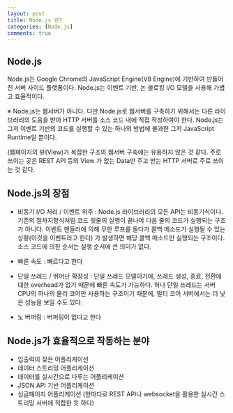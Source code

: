 ```yaml
---
layout: post
title: Node.js 란?
categories: [Node.js]
comments: true
---
```


## Node.js

Node.js는 Google Chrome의 JavaScript Engine(V8 Engine)에 기반하여 만들어진 서버 사이드 플랫폼이다.
Node.js는 이벤트 기반, 논 블로킹 I/O 모델을 사용해 가볍고 효율적이다.

※ Node.js는 웹서버가 아니다. 다만 Node.js로 웹서버를 구축하기 위해서는 다른 라이브러리의 도움을 받아 HTTP 서버를 소스 코드 내에 직접 작성하여야 한다. Node.js는 그저 이벤트 기반의 코드를 실행할 수 있는 하나의 방법에 불과한 그저 JavaScript Runtime일 뿐이다.

(웹페이지의 뷰(View)가 복잡한 구조의 웹서버 구축에는 유용하지 않은 것 같다. 주로 쓰이는 곳은 REST API 등의 View 가 없는 Data만 주고 받는 HTTP 서버로 주로 쓰이는 것 같다.


## Node.js의 장점

- 비동기 I/O 처리 / 이벤트 위주 : Node.js 라이브러리의 모든 API는 비동기식이다. 기존의 절차지향식처럼 코드 윗줄의 실행이 끝나야 다음 줄의 코드가 실행되는 구조가 아니다. 이벤트 핸들러에 의해 무한 루프를 돌다가 콜백 메소드가 실행될 수 있는 상황(이것을 이벤트라고 한다) 가 발생하면 해당 콜백 메소드만 실행되는 구조이다. 소스 코드에 의한 순서는 실행 순서에 큰 의미가 없다.

- 빠른 속도 : 빠르다고 한다

- 단일 쓰레드 / 뛰어난 확장성 : 단일 쓰레드 모델이기에, 쓰레드 생성, 종료, 전환에 대한 overhead가 없기 때문에 빠른 속도가 가능하다. 허나 단일 쓰레드는 서버 CPU의 하나의 물리 코어만 사용하는 구조이기 때문에, 멀티 코어 서버에서는 더 낮은 성능을 보일 수도 있다.

- 노 버퍼링 : 버퍼링이 없다고 한다


## Node.js가 효율적으로 작동하는 분야

- 입출력이 잦은 어플리케이션
- 데이터 스트리밍 어플리케이션
- 데이터를 실시간으로 다루는 어플리케이션
- JSON API 기반 어플리케이션
- 싱글페이지 어플리케이션
(한마디로 REST API나 websocket을 활용한 실시간 스트리밍 서버에 적합한 듯 하다)







